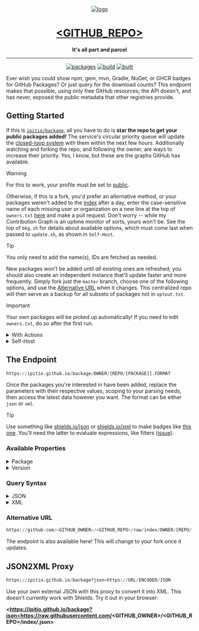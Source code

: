 <div align="center">

[![logo](src/img/logo-b.webp)](https://github.com/<GITHUB_OWNER>/<GITHUB_REPO>)

# [<GITHUB_REPO>](https://github.com/<GITHUB_OWNER>/<GITHUB_REPO>)

**It's all part and parcel**

---

[![packages](https://img.shields.io/badge/dynamic/json?url=https%3A%2F%2Fgithub.com%2F<GITHUB_OWNER>%2F<GITHUB_REPO>%2Fraw%2Findex%2F.json&query=%24.packages&logo=github&logoColor=959da5&label=packages&labelColor=333a41&color=grey)](https://github.com/<GITHUB_OWNER>/<GITHUB_REPO>/tree/index) [![build](https://github.com/<GITHUB_OWNER>/<GITHUB_REPO>/actions/workflows/publish.yml/badge.svg)](https://github.com/<GITHUB_OWNER>/<GITHUB_REPO>/pkgs/container/<GITHUB_REPO>) [![built](https://img.shields.io/badge/dynamic/json?url=https%3A%2F%2Fgithub.com%2F<GITHUB_OWNER>%2F<GITHUB_REPO>%2Fraw%2Findex%2F.json&query=%24.date&logo=github&logoColor=959da5&label=built&labelColor=333a41&color=purple)](https://github.com/<GITHUB_OWNER>/<GITHUB_REPO>/releases/latest)

</div>

Ever wish you could show npm, gem, mvn, Gradle, NuGet, or GHCR badges for GitHub Packages? Or just query for the download counts? This endpoint makes that possible, using only free GitHub resources; the API doesn't, and has never, exposed the public metadata that other registries provide.

## Getting Started

If this is [`ipitio/backage`](https://github.com/ipitio/backage), all you have to do is **star the repo to get your public packages added!** The service's circular priority queue will update the [closed-loop system](https://github.com/<GITHUB_OWNER>/<GITHUB_REPO>/releases/latest) with them within the next few hours. Additionally watching and forking the repo, and following the owner, are ways to increase their priority. Yes, I know, but these are the graphs GitHub has available.

> [!WARNING]
> For this to work, your profile must be set to [public](https://github.com/ipitio/backage/issues/34#issuecomment-2968850773).

Otherwise, if this is a fork, you'd prefer an alternative method, or your packages weren't added to the [index](https://github.com/<GITHUB_OWNER>/<GITHUB_REPO>/tree/index) after a day, enter the case-sensitive name of each missing user or organization on a new line at the top of `owners.txt` [here](https://github.com/<GITHUB_OWNER>/<GITHUB_REPO>/edit/master/owners.txt) and make a pull request. Don't worry -- while my Contribution Graph is an uptime monitor of sorts, yours won't be. See the top of `bkg.sh` for details about available options, which must come last when passed to `update.sh`, as shown in `Self-Host`.

> [!TIP]
> You only need to add the name(s), IDs are fetched as needed.

New packages won't be added until *all* existing ones are refreshed; you should also create an independent instance that'll update faster and more frequently. Simply fork just the `master` branch, choose one of the following options, and use the [Alternative URL](#alternative-url) when it changes. This centralized repo will then serve as a backup for all subsets of packages not in `optout.txt`.

> [!IMPORTANT]
> Your own packages will be picked up automatically! If you need to edit `owners.txt`, do so after the first run.

<details>
<summary>With Actions</summary>

This will use a lot of minutes on GitHub-hosted runners!

1. Enable Actions from its tab
2. Enable all disabled workflows

</details>

<details>
<summary>Self-Host</summary>

This is an example for `systemd`; adapt it to your needs. Please note:

- If you're already logged in with `gh`, you can set the token to `$(gh auth token)`
- `-m 0` ensures only the public packages of the owners you've added are updated (default)
  - You'll need the proper permissions to update private packages
- `-d 0` allows everything to be updated in one go
  - A graceful restart is initiated every 4 hours by default

```bash
echo "[Unit]
Description=Run Backage
After=network.target
StartLimitIntervalSec=0

[Service]
Type=simple
Restart=always
RestartSec=5
ExecStart=/usr/bin/sh -c '                            \\
  GITHUB_TOKEN=<your PAT>                            ;\\
  GITHUB_OWNER=<your username>                       ;\\
  GITHUB_REPO=<GITHUB_REPO>                                ;\\
  GITHUB_BRANCH=<GITHUB_BRANCH>                               ;\\
  mkdir -p /opt/\$GITHUB_REPO/\$GITHUB_BRANCH          ;\\
  docker run -v /opt/\$GITHUB_REPO/\$GITHUB_BRANCH:/app \\
    --env-file <(env | grep GITHUB)                   \\
    ghcr.io/\$GITHUB_OWNER/\$GITHUB_REPO:\$GITHUB_BRANCH \\
    bash src/test/update.sh -m 0 -d 0'

[Install]
WantedBy=multi-user.target
" | sudo tee /etc/systemd/system/bkg.service
sudo systemctl daemon-reload
sudo systemctl enable --now bkg
```

</details>

## The Endpoint

```py
https://ipitio.github.io/backage/OWNER/[REPO/[PACKAGE]].FORMAT
```

Once the packages you're interested in have been added, replace the parameters with their respective values, scoping to your parsing needs, then access the latest data however you want. The format can be either `json` or `xml`.

> [!TIP]
> Use something like [shields.io/json](https://shields.io/badges/dynamic-json-badge) or [shields.io/xml](https://shields.io/badges/dynamic-xml-badge) to make badges like [this one](https://github.com/badges/shields/issues/5594#issuecomment-2157626147). You'll need the latter to evaluate expressions, like filters ([issue](https://github.com/ipitio/backage/issues/23)).

### Available Properties

<details>

<summary>Package</summary>

|       Property        |     Type     | Description                                             |
| :-------------------: | :----------: | ------------------------------------------------------- |
|      `owner_id`       |    number    | The ID of the owner                                     |
|     `owner_type`      |    string    | The type of owner (e.g. `users`)                        |
|    `package_type`     |    string    | The type of package (e.g. `container`)                  |
|        `owner`        |    string    | The owner of the package                                |
|        `repo`         |    string    | The repository of the package                           |
|       `package`       |    string    | The package name                                        |
|        `date`         |    string    | The most recent date the package was refreshed          |
|        `size`         |    string    | Formatted size of the latest version                    |
|      `versions`       |    string    | Formatted count of all versions recently tracked        |
|       `tagged`        |    string    | Formatted count of all tagged versions recently tracked |
|     `owner_rank`      |    string    | Formatted rank by downloads within the owner            |
|      `repo_rank`      |    string    | Formatted rank by downloads within the repository       |
|      `downloads`      |    string    | Formatted count of all downloads                        |
|   `downloads_month`   |    string    | Formatted count of all downloads in the last month      |
|   `downloads_week`    |    string    | Formatted count of all downloads in the last week       |
|    `downloads_day`    |    string    | Formatted count of all downloads in the last day        |
|      `raw_size`       |    number    | Size of the latest version, in bytes                    |
|    `raw_versions`     |    number    | Count of versions ever tracked                          |
|     `raw_tagged`      |    number    | Count of tagged versions ever tracked                   |
|   `raw_owner_rank`    |    number    | Rank by downloads within the owner                      |
|    `raw_repo_rank`    |    number    | Rank by downloads within the repository                 |
|    `raw_downloads`    |    number    | Count of all downloads                                  |
| `raw_downloads_month` |    number    | Count of all downloads in the last month                |
| `raw_downloads_week`  |    number    | Count of all downloads in the last week                 |
|  `raw_downloads_day`  |    number    | Count of all downloads in the last day                  |
|       `version`       | object array | The versions of the package (see below)                 |

</details>

<details>

<summary>Version</summary>

|       Property        |     Type     | Description                                    |
| :-------------------: | :----------: | ---------------------------------------------- |
|         `id`          |    number    | The ID of the version                          |
|        `name`         |    string    | The version name                               |
|        `date`         |    string    | The most recent date the version was refreshed |
|       `newest`        |   boolean    | Whether the version is the newest              |
|       `latest`        |   boolean    | Whether the version is the newest tagged       |
|        `size`         |    string    | Formatted size of the version                  |
|      `downloads`      |    string    | Formatted count of downloads                   |
|   `downloads_month`   |    string    | Formatted count of downloads in the last month |
|   `downloads_week`    |    string    | Formatted count of downloads in the last week  |
|    `downloads_day`    |    string    | Formatted number of downloads in the last day  |
|      `raw_size`       |    number    | Size of the version, in bytes                  |
|    `raw_downloads`    |    number    | Count of downloads                             |
| `raw_downloads_month` |    number    | Count of downloads in the last month           |
| `raw_downloads_week`  |    number    | Count of downloads in the last week            |
|  `raw_downloads_day`  |    number    | Count of downloads in the last day             |
|        `tags`         | string array | The tags of the version                        |

</details>

### Query Syntax

<details>

<summary>JSON</summary>

You can query a package for its properties, like size or version:

```js
$.PROPERTY
```

```js
$.size
```

Versions may be filtered in and tags out:

```js
$.version[FILTER].PROPERTY
```

```js
$.version[?(@.latest)].tags[?(@!="latest")]
```

As can packages in `owner[/repo]/.json` files:

```js
$.[FILTER].PROPERTY
```

</details>

<details>

<summary>XML</summary>

You can query a package for its properties, like size or version:

```py
/xml/PROPERTY
```

```py
/xml/size
```

Versions can be filtered in and tags out:

```py
/xml/version[FILTER]/PROPERTY
```

```py
/xml/version[./latest[.="true"]]/tags[.!="latest"]
```

As can packages in `owner[/repo]/.xml` files:

```py
/xml/package[FILTER]/PROPERTY
```

</details>

### Alternative URL

```py
https://github.com/<GITHUB_OWNER>/<GITHUB_REPO>/raw/index/OWNER/[REPO/[PACKAGE]].FORMAT
```

The endpoint is also available here! This will change to your fork once it updates.

## JSON2XML Proxy

```py
https://ipitio.github.io/backage?json=https://URL/ENCODED/JSON
```

Use your own external JSON with this proxy to convert it into XML. This doesn't currently work with Shields. Try it out in your browser:

**<<https://ipitio.github.io/backage?json=https://raw.githubusercontent.com/><GITHUB_OWNER>/<GITHUB_REPO>/index/.json>**
